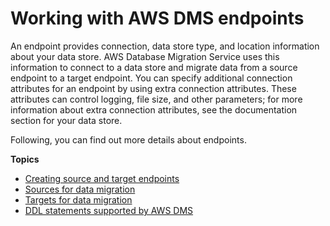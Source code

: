 # Working with AWS DMS endpoints<a name="CHAP_Endpoints"></a>

An endpoint provides connection, data store type, and location information about your data store\. AWS Database Migration Service uses this information to connect to a data store and migrate data from a source endpoint to a target endpoint\. You can specify additional connection attributes for an endpoint by using extra connection attributes\. These attributes can control logging, file size, and other parameters; for more information about extra connection attributes, see the documentation section for your data store\. 

Following, you can find out more details about endpoints\.

**Topics**
+ [Creating source and target endpoints](CHAP_Endpoints.Creating.md)
+ [Sources for data migration](CHAP_Source.md)
+ [Targets for data migration](CHAP_Target.md)
+ [DDL statements supported by AWS DMS](CHAP_Introduction.SupportedDDL.md)